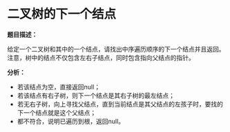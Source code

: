 # 二叉树的下一个结点

**题目描述：**

给定一个二叉树和其中的一个结点，请找出中序遍历顺序的下一个结点并且返回。注意，树中的结点不仅包含左右子结点，同时包含指向父结点的指针。

**分析：**

* 若该结点为空，直接返回null；
* 若该结点有右子树，则下一个结点是其右子树的最左结点；
* 若无右子树，向上寻找父结点，直到当前结点是其父结点的左孩子时，要找的下一个结点就是这个父结点；
* 都不符合，说明已遍历到根，返回null。
